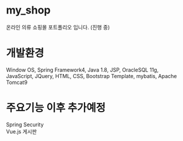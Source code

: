 # my_shop
온라인 의류 쇼핑몰 포트폴리오 입니다. (진행 중)
# 개발환경
Window OS, Spring Framework4, Java 1.8, JSP, OracleSQL 11g, <br>
JavaScript, JQuery, HTML, CSS, Bootstrap Template, mybatis, Apache Tomcat9
# 주요기능 이후 추가예정
Spring Security<br>
Vue.js 게시판
